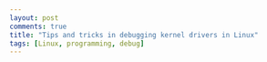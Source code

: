 ```yaml
---
layout: post
comments: true
title: "Tips and tricks in debugging kernel drivers in Linux"
tags: [Linux, programming, debug]
---
```

